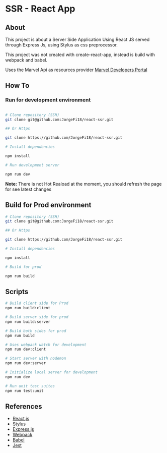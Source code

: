 # SSR - React App

## About
This project is about a Server Side Application Using React JS served through Express Js, using Stylus as css preprocessor.

This project was not created with create-react-app, instead is build with webpack and babel.

Uses the Marvel Api as resources provider
[Marvel Developers Portal](https://developer.marvel.com/ "Marvel's Api Homepage")

## How To

### Run for development environment
```bash

# Clone repository (SSH)
git clone git@github.com:JorgeFi18/react-ssr.git

## Or Https

git clone https://github.com/JorgeFi18/react-ssr.git

# Install dependencies

npm install

# Run development server

npm run dev

```
**Note:** There is not Hot Reaload at the moment, you should refresh the page for see latest changes

## Build for Prod environment

```bash
# Clone repository (SSH)
git clone git@github.com:JorgeFi18/react-ssr.git

## Or Https

git clone https://github.com/JorgeFi18/react-ssr.git

# Install dependencies

npm install

# Build for prod 

npm run build
```

## Scripts

```bash
# Build client side for Prod
npm run build:client 

# Build server side for prod
npm run build:server

# Build both sides for prod
npm run build

# Uses webpack watch for development
npm run dev:client

# Start server with nodemon
npm run dev:server

# Initialize local server for development
npm run dev

# Run unit test suites
npm run test:unit
```

## References

- [React.js](https://reactjs.org/)
- [Stylus](https://stylus-lang.com/)
- [Express.js](http://expressjs.com/)
- [Webpack](https://webpack.js.org/)
- [Babel](https://babeljs.io/)
- [Jest](https://jestjs.io/docs/en/getting-started)